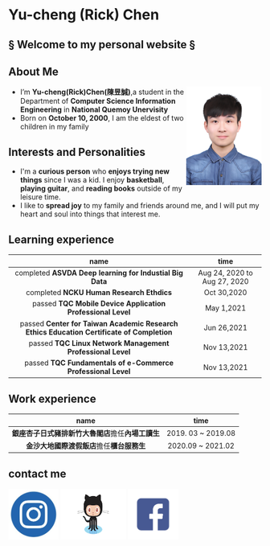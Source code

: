 # Yu-cheng (Rick) Chen

## § Welcome to my personal website §

## About Me
<img src="img/my_photo.jpg" width="150" align=right />

* I’m **Yu-cheng(Rick)Chen(陳昱誠)**,a student in the Department of **Computer Science Information Engineering** in **National Quemoy Unervisity**
* Born on **October 10, 2000**, I am the eldest of two children in my family
## Interests and Personalities 
* I'm a **curious person** who **enjoys trying new things** since I was a kid. I enjoy **basketball**, **playing guitar**, and **reading books** outside of my leisure time.
*  I like to **spread joy** to my family and friends around me, and I will put my heart and soul into things that interest me.
## Learning experience

|name | time |  
|:----: |:------:|
|completed **ASVDA Deep learning for Industial Big Data**  | Aug 24, 2020 to Aug 27, 2020 |
|completed **NCKU Human Research Ethdics** | Oct 30,2020|
|passed **TQC Mobile Device Application Professional Level** | May 1,2021|
|passed **Center for Taiwan Academic Research Ethics Education Certificate of Completion**  | Jun 26,2021 |
|passed **TQC Linux Network Management Professional Level** |Nov 13,2021 |
|passed **TQC Fundamentals of e-Commerce Professional Level** | Nov 13,2021 |

## Work experience

|name | time |
|:----:|:----:|
|**銀座杏子日式豬排新竹大魯閣店**擔任**內場工讀生** | 2019. 03 ~ 2019.08|
|**金沙大地國際渡假飯店**擔任**櫃台服務生** |2020.09 ~ 2021.02|

## contact me 
<a href="https://www.instagram.com/yucheng1010/"><img src="img/instagram_logo.jpg"  width = "100"/></a>
<a href="https://github.com/cycyucheng1010"><img src="img/github_logo.png" width="130" height = "100"/></a>
<a href="https://www.facebook.com/yucheng1010/"><img src="img/facebook_logo.png" width="100"/> </a>
